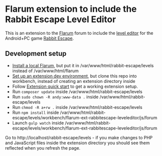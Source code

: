 # Flarum extension to include the Rabbit Escape Level Editor

This is an extension to the [Flarum](https://flarum.org/) forum to include the
[level editor](https://github.com/andybalaam/rabbit-escape-level-editor) for
the Android+PC game
[Rabbit Escape](http://artificialworlds.net/rabbit-escape/).

## Development setup

* [Install a local
  Flarum](https://www.artificialworlds.net/blog/2018/08/22/installing-flarum-on-ubuntu-18-04/),
  but put it in /var/www/html/rabbit-escape/levels instead of
  /var/www/html/flarum
* [Set up an extension dev
  environment](https://www.artificialworlds.net/blog/2018/09/06/writing-a-new-flarum-extension-on-ubuntu/),
  but clone this repo into workbench, instead of creating an extension
  directory inside
* Follow [Extension quick start](https://flarum.org/docs/extend/start/) to get
  a working extension setup.
* Run `composer update` inside /var/www/html/rabbit-escape/levels
* Run `sudo chown -R andy:www-data .` inside /var/www/html/rabbit-escape/levels
* Run `chmod -R a+rw .` inside /var/www/html/rabbit-escape/levels
* Run `npm install` inside
  /var/www/html/rabbit-escape/levels/workbench/flarum-ext-rabbitescape-leveleditor/js/forum
* Launch `gulp watch` inside
  /var/www/html/rabbit-escape/levels/workbench/flarum-ext-rabbitescape-leveleditor/js/forum

Go to http://localhost/rabbit-escape/levels - if you make changes to PHP and
JavaScript files inside the extension directory you should see them reflected
when you refresh the page.
